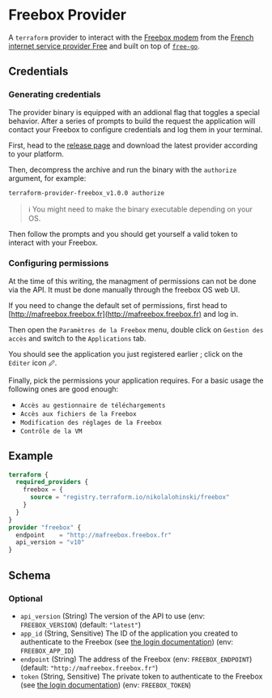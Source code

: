 # Freebox Provider

A `terraform` provider to interact with the [Freebox modem](https://en.wikipedia.org/wiki/Freebox) from the [French internet service provider Free](https://en.wikipedia.org/wiki/Free_(ISP)) and built on top of [`free-go`](https://github.com/NikolaLohinski/free-go).

## Credentials

### Generating credentials

The provider binary is equipped with an addional flag that toggles a special behavior.
After a series of prompts to build the request the application will contact your Freebox to configure credentials and log them in your terminal.

First, head to the [release page](https://github.com/NikolaLohinski/terraform-provider-freebox/releases) and download the latest provider according to your platform.

Then, decompress the archive and run the binary with the `authorize` argument, for example:

```sh
terraform-provider-freebox_v1.0.0 authorize
```

> ℹ️ You might need to make the binary executable depending on your OS.

Then follow the prompts and you should get yourself a valid token to interact with your Freebox.

### Configuring permissions

At the time of this writing, the managment of permissions can not be done via the API. It must be done manually through the freebox OS web UI.

If you need to change the default set of permissions, first head to [http://mafreebox.freebox.fr](http://mafreebox.freebox.fr) and log in.

Then open the `Paramètres de la Freebox` menu, double click on `Gestion des accès` and switch to the `Applications` tab.

You should see the application you just registered earlier ; click on the `Editer` icon `🖉`.

Finally, pick the permissions your application requires. For a basic usage the following ones are good enough:

- `Accès au gestionnaire de téléchargements`
- `Accès aux fichiers de la Freebox`
- `Modification des réglages de la Freebox`
- `Contrôle de la VM`

## Example

```terraform
terraform {
  required_providers {
    freebox = {
      source = "registry.terraform.io/nikolalohinski/freebox"
    }
  }
}
provider "freebox" {
  endpoint    = "http://mafreebox.freebox.fr"
  api_version = "v10"
}
```

<!-- schema generated by tfplugindocs -->
## Schema

### Optional

- `api_version` (String) The version of the API to use (env: `FREEBOX_VERSION`) (default: `"latest"`)
- `app_id` (String, Sensitive) The ID of the application you created to authenticate to the Freebox (see [the login documentation](https://dev.freebox.fr/sdk/os/login/)) (env: `FREEBOX_APP_ID`)
- `endpoint` (String) The address of the Freebox (env: `FREEBOX_ENDPOINT`) (default: `"http://mafreebox.freebox.fr"`)
- `token` (String, Sensitive) The private token to authenticate to the Freebox (see [the login documentation](https://dev.freebox.fr/sdk/os/login/)) (env: `FREEBOX_TOKEN`)
